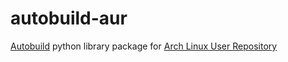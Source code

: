 # autobuild-aur

[Autobuild](https://pypi.python.org/pypi/autobuild) python library package for [Arch Linux User Repository](https://aur.archlinux.org/packages/autobuild/)
